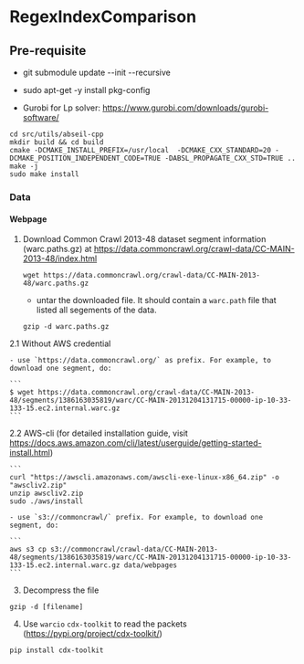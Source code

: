 # RegexIndexComparison

## Pre-requisite

- git submodule update --init --recursive

- sudo apt-get -y install pkg-config

- Gurobi for Lp solver: https://www.gurobi.com/downloads/gurobi-software/

```
cd src/utils/abseil-cpp
mkdir build && cd build
cmake -DCMAKE_INSTALL_PREFIX=/usr/local  -DCMAKE_CXX_STANDARD=20 -DCMAKE_POSITION_INDEPENDENT_CODE=TRUE -DABSL_PROPAGATE_CXX_STD=TRUE ..
make -j
sudo make install
```
### Data

#### Webpage

1. Download Common Crawl 2013-48 dataset segment information (warc.paths.gz) at https://data.commoncrawl.org/crawl-data/CC-MAIN-2013-48/index.html

    `wget https://data.commoncrawl.org/crawl-data/CC-MAIN-2013-48/warc.paths.gz`

    - untar the downloaded file. It should contain a `warc.path` file that listed all segements of the data.

    `gzip -d warc.paths.gz`

2.1 Without AWS credential

    - use `https://data.commoncrawl.org/` as prefix. For example, to download one segment, do:

    ```
    $ wget https://data.commoncrawl.org/crawl-data/CC-MAIN-2013-48/segments/1386163035819/warc/CC-MAIN-20131204131715-00000-ip-10-33-133-15.ec2.internal.warc.gz
    ```


2.2 AWS-cli (for detailed installation guide, visit https://docs.aws.amazon.com/cli/latest/userguide/getting-started-install.html)

    ```
    curl "https://awscli.amazonaws.com/awscli-exe-linux-x86_64.zip" -o "awscliv2.zip"
    unzip awscliv2.zip
    sudo ./aws/install

    - use `s3://commoncrawl/` prefix. For example, to download one segment, do:

    ```
    aws s3 cp s3://commoncrawl/crawl-data/CC-MAIN-2013-48/segments/1386163035819/warc/CC-MAIN-20131204131715-00000-ip-10-33-133-15.ec2.internal.warc.gz data/webpages
    ```

3. Decompress the file

`gzip -d [filename]`

4. Use `warcio` `cdx-toolkit` to read the packets (https://pypi.org/project/cdx-toolkit/)

`pip install cdx-toolkit` 
